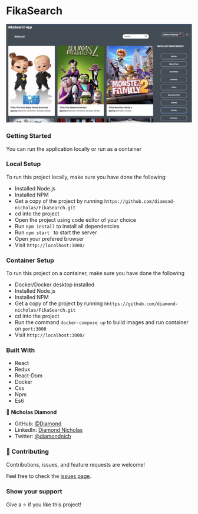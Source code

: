 # FikaSearch

![Cover Photo](./public/demo.png)

### Getting Started

You can run the application locally or run as a container

### Local Setup

To run this project locally, make sure you have done the following:

- Installed Node.js
- Installed NPM
- Get a copy of the project by running `https://github.com/diamond-nicholas/FikaSearch.git`
- cd into the project
- Open the project using code editor of your choice
- Run `npm install` to install all dependencies
- Run `npm start ` to start the server
- Open your prefered browser
- Visit `http://localhost:3000/`

### Container Setup

To run this project on a container, make sure you have done the following

- Docker/Docker desktop installed
- Installed Node.js
- Installed NPM
- Get a copy of the project by running `hhttps://github.com/diamond-nicholas/FikaSearch.git`
- cd into the project
- Run the command `docker-compose up` to build images and run container on `port:3000`
- Visit `http://localhost:3000/`

### Built With

- React
- Redux
- React-Dom
- Docker
- Css
- Npm
- Es6

👤 **Nicholas Diamond**

- GitHub: [@Diamond](https://github.com/diamond-nicholas)
- LinkedIn: [Diamond Nicholas](https://www.linkedin.com/in/diamond-nicholas/)
- Twitter: [@diamondnich](https://twitter.com/diamondnich)

### 🤝 Contributing

Contributions, issues, and feature requests are welcome!

Feel free to check the [issues page](https://github.com/diamond-nicholas/FikaSearch/issues).

### Show your support

Give a ⭐️ if you like this project!

